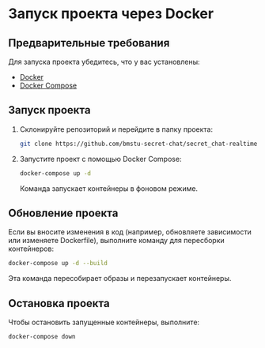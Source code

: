 # Запуск проекта через Docker

## Предварительные требования
Для запуска проекта убедитесь, что у вас установлены:
- [Docker](https://www.docker.com/get-started)
- [Docker Compose](https://docs.docker.com/compose/install/)

## Запуск проекта
1. Склонируйте репозиторий и перейдите в папку проекта:
   ```bash
   git clone https://github.com/bmstu-secret-chat/secret_chat-realtime.git && cd secret_chat-realtime/
   ```
   
2. Запустите проект с помощью Docker Compose:
   ```bash
   docker-compose up -d
   ```
   Команда запускает контейнеры в фоновом режиме.

## Обновление проекта
Если вы вносите изменения в код (например, обновляете зависимости или изменяете Dockerfile), выполните команду для пересборки контейнеров:
   ```bash
   docker-compose up -d --build
   ```
Эта команда пересобирает образы и перезапускает контейнеры.

## Остановка проекта
Чтобы остановить запущенные контейнеры, выполните:
   ```bash
   docker-compose down
   ```
